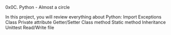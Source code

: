 0x0C. Python - Almost a circle

In this project, you will review everything about Python:
Import
Exceptions
Class
Private attribute
Getter/Setter
Class method
Static method
Inheritance
Unittest
Read/Write file

